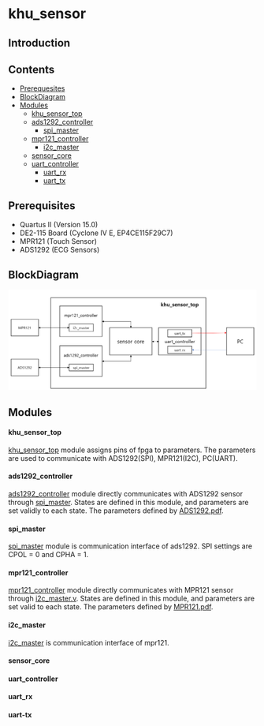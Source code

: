 # khu_sensor

## Introduction

## Contents

* [Prerequesites](#prerequisites)
* [BlockDiagram](#BlockDiagram)
* [Modules](#Modules)
   - [khu_sensor_top](#khu_sensor_top)
   - [ads1292_controller](#ads1292_controller)
     + [spi_master](#spi_master)  
   - [mpr121_controller](#mpr121_controller)
     + [i2c_master](#i2c_master)
   - [sensor_core](#sensor_core)
   - [uart_controller](#uart_controller)
     + [uart_rx](#uart_rx)
      + [uart_tx](#uart_tx)




## Prerequisites

- Quartus II (Version 15.0)
- DE2-115 Board (Cyclone IV E, EP4CE115F29C7)
- MPR121 (Touch Sensor)
- ADS1292 (ECG Sensors)


## BlockDiagram
![Block Diagram](khu_sensor_blockdiagram.png)


## Modules

#### khu_sensor_top
[khu_sensor_top](./khu_sensor/Source/khu_sensor_top.v) module assigns pins of fpga to parameters. The parameters are used to communicate with ADS1292(SPI), MPR121(I2C), PC(UART).

#### ads1292_controller
[ads1292_controller](./khu_sensor/Source/ADS1292/ads1292_controller.v) module directly communicates with ADS1292 sensor through [spi_master](./khu_sensor/Source/ADS1292/spi_master.v). States are defined in this module, and parameters are set validly to each state. The parameters defined by [ADS1292.pdf](./reference/ADS1292/ADS1292.pdf).        

#### spi_master
[spi_master](./khu_sensor/Source/ADS1292/spi_master.v) module is communication interface of ads1292.
SPI settings are CPOL = 0 and CPHA = 1.

#### mpr121_controller
[mpr121_controller](./khu_sensor/Source/MPR121/mpr121_controller.v) module directly communicates with MPR121 sensor through [i2c_master.v](./khu_sensor/Source/MPR121/i2c_master.v). States are defined in this module, and parameters are set valid to each state. The parameters defined by [MPR121.pdf](./reference/MPR121/MPR121.pdf).           


#### i2c_master
[i2c_master](./khu_sensor/Source/MPR121/i2c_master.v) is communication interface of mpr121.

#### sensor_core
#### uart_controller
#### uart_rx
#### uart-tx

